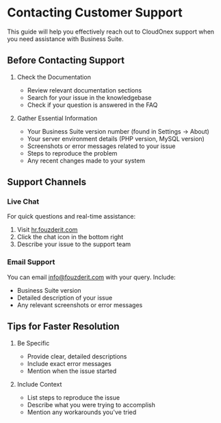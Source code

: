 # Contacting Customer Support

This guide will help you effectively reach out to CloudOnex support when you need assistance with Business Suite.

## Before Contacting Support

1.  Check the Documentation
    
    -   Review relevant documentation sections
    -   Search for your issue in the knowledgebase
    -   Check if your question is answered in the FAQ
2.  Gather Essential Information
    
    -   Your Business Suite version number (found in Settings → About)
    -   Your server environment details (PHP version, MySQL version)
    -   Screenshots or error messages related to your issue
    -   Steps to reproduce the problem
    -   Any recent changes made to your system

## Support Channels

### Live Chat

For quick questions and real-time assistance:

1.  Visit [hr.fouzderit.com](http://hr.fouzderit.com/)
2.  Click the chat icon in the bottom right
3.  Describe your issue to the support team

### Email Support

You can email [info@fouzderit.com](mailto:info@fouzderit.com) with your query. Include:

-   Business Suite version
-   Detailed description of your issue
-   Any relevant screenshots or error messages

## Tips for Faster Resolution

1.  Be Specific
    
    -   Provide clear, detailed descriptions
    -   Include exact error messages
    -   Mention when the issue started
2.  Include Context
    
    -   List steps to reproduce the issue
    -   Describe what you were trying to accomplish
    -   Mention any workarounds you've tried